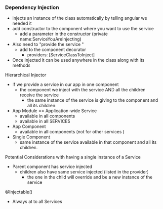 ### Dependency Injection 
- injects an instance of the class automatically by telling angular we needed it 
- add constructor to the component where you want to use the service 
  - add a parameter in the constructor (private name:ServiceYouAreInjecting)
- Also need to "provide the service "
  - add to the component decorator
    - providers: [ServiceClassToInject]
- Once injected it can be used anywhere in the class along with its methods 

Hierarchical Injector 
- If we provide a service in our app in one component 
  - the component we inject with the service AND all the children receive the service
    - the same instance of the service is giving to the component and all its children 
- App Module == Application-wide Service
  - available in all components 
  - available in all SERVICES 
- App Component 
  - available in all components (not for other services )
- Single Component 
  - same instance of the service available in that component and all its children. 

Potential Considerations with having a single instance of a Service 
- Parent component has service injected
  - children also have same service injected (listed in the provider)
    - the one in the child will override and be a new instance of the service 

@Injectable() 
- Always at to all Services 
